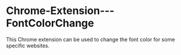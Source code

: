 # Chrome-Extension---FontColorChange
This Chrome extension can be used to change the font color for some specific websites.
